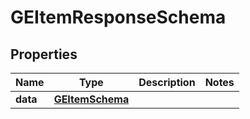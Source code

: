 

# GEItemResponseSchema


## Properties

| Name | Type | Description | Notes |
|------------ | ------------- | ------------- | -------------|
|**data** | [**GEItemSchema**](GEItemSchema.md) |  |  |



